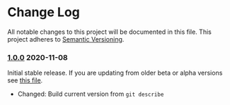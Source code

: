 # Change Log

All notable changes to this project will be documented in this file.
This project adheres to [Semantic Versioning](http://semver.org/).

### [1.0.0] 2020-11-08

Initial stable release. If you are updating from older beta or alpha versions
see [this file](https://github.com/byrokrat/giroapp/blob/1.0.0-beta9/UPDATING.md).

  * Changed: Build current version from `git describe`

[1.0.0]: https://github.com/byrokrat/giroapp/compare/1.0.0-beta9...1.0.0
